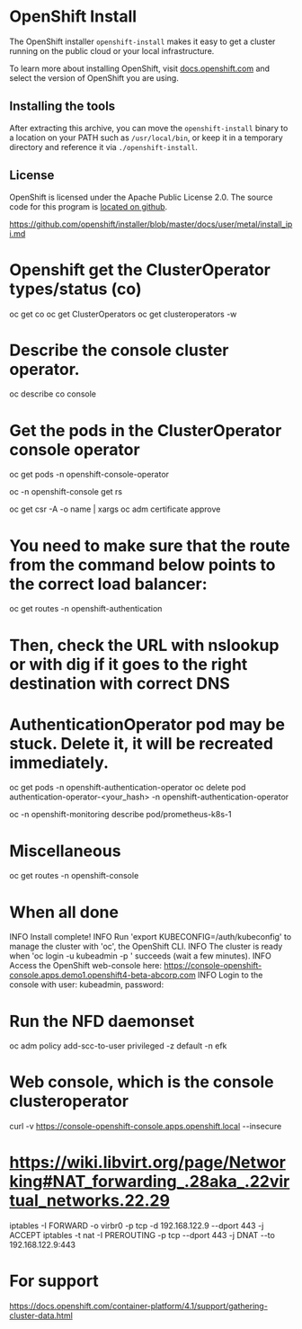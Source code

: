 # OpenShift Install

The OpenShift installer `openshift-install` makes it easy to get a cluster
running on the public cloud or your local infrastructure.

To learn more about installing OpenShift, visit [docs.openshift.com](https://docs.openshift.com)
and select the version of OpenShift you are using.

## Installing the tools

After extracting this archive, you can move the `openshift-install` binary
to a location on your PATH such as `/usr/local/bin`, or keep it in a temporary
directory and reference it via `./openshift-install`.

## License

OpenShift is licensed under the Apache Public License 2.0. The source code for this
program is [located on github](https://github.com/openshift/installer).



https://github.com/openshift/installer/blob/master/docs/user/metal/install_ipi.md

# Openshift get the ClusterOperator types/status (co)
oc get co
oc get ClusterOperators
oc get clusteroperators -w

# Describe the console cluster operator.
oc describe co console

# Get the pods in the ClusterOperator console operator
oc get pods -n openshift-console-operator

oc -n openshift-console get rs

oc get csr -A -o name | xargs oc adm certificate approve

# You need to make sure that the route from the command below points to the correct load balancer:
oc get routes -n openshift-authentication
# Then, check the URL with nslookup or with dig if it goes to the right destination with correct DNS

# AuthenticationOperator pod may be stuck. Delete it, it will be recreated immediately.
oc get pods -n openshift-authentication-operator
oc delete pod authentication-operator-<your_hash> -n openshift-authentication-operator

oc -n openshift-monitoring describe pod/prometheus-k8s-1

# Miscellaneous
oc get routes -n openshift-console

# When all done
INFO Install complete!
INFO Run 'export KUBECONFIG=<your working directory>/auth/kubeconfig' to manage the cluster with 'oc', the OpenShift CLI.
INFO The cluster is ready when 'oc login -u kubeadmin -p <provided>' succeeds (wait a few minutes).
INFO Access the OpenShift web-console here: https://console-openshift-console.apps.demo1.openshift4-beta-abcorp.com
INFO Login to the console with user: kubeadmin, password: <provided>


# Run the NFD daemonset
oc adm policy add-scc-to-user privileged -z default -n efk

# Web console, which is the console clusteroperator
curl -v https://console-openshift-console.apps.openshift.local --insecure

# https://wiki.libvirt.org/page/Networking#NAT_forwarding_.28aka_.22virtual_networks.22.29
iptables -I FORWARD -o virbr0 -p tcp -d 192.168.122.9 --dport 443 -j ACCEPT
iptables -t nat -I PREROUTING -p tcp --dport 443 -j DNAT --to 192.168.122.9:443

# For support
https://docs.openshift.com/container-platform/4.1/support/gathering-cluster-data.html
